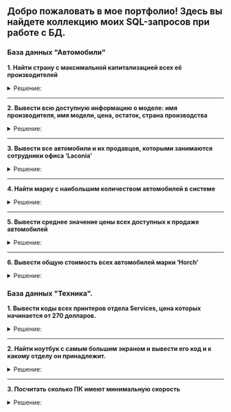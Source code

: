 ## Добро пожаловать в мое портфолио! Здесь вы найдете коллекцию моих SQL-запросов при работе с БД.

### База данных "Автомобили"

**1. Найти страну с максимальной капитализацией всех её производителей**

<details>
<summary>
Решение:</summary>

``` 
select SUM(manufacturers.capitalization) as summa, c.name as country
from manufacturers
join countries c on c.id = manufacturers country_id
group by c.name
order by summa desc
limit 1;
```
</details>

***
**2. Вывести всю доступную информацию о моделе: имя производителя, имя модели, цена, остаток, страна производства**

<details>
<summary>
Решение:</summary>

``` 
select m.name as "Имя производителя", models.name as "Имя модели", p.value as
"Цена",
q.count as "Остаток", c.name as "Страна производства"
from models
join manufacturers m on models.manufacturer_id = m.id
join prices p on models.price_id = p.id
join quantity q on models.id = q.model_id
join countries c on c.id = m.country_id;

```
</details>

***
**3. Вывести все автомобили и их продавцов, которыми занимаются сотрудники офиса ‘Laconia’**

<details>
<summary>
Решение:</summary>

``` 
select models.name, s.first_name, s.last_name
from models
join sellers s on models.seller_id = s.id
join offices o on s.office_id = o.id
where o.name = 'Laconia';
```
</details>

***
**4. Найти марку с наибольшим количеством автомобилей в системе**

<details>
<summary>
Решение:</summary>

``` 
select models.name
from models
where instock = true;
```
</details>

***
**5. Вывести среднее значение цены всех доступных к продаже автомобилей**

<details>
<summary>
Решение:</summary>

``` 
select AVG(p.value)
from models
join prices p on p.id = models.price_id
where models.instock = true;
```
</details>

***
**6. Вывести общую стоимость всех автомобилей марки ‘Horch’**

<details>
<summary>
Решение:</summary>

``` 
select SUM(p.value)
from models
join manufacturers m on m.id = models.manufacturer_id
join prices p on p.id = models.price_id
where m.name = 'Horch';
```
</details>

### База данных "Техника". 

**1. Вывести коды всех принтеров отдела Services, цена которых начинается от 270 долларов.**

<details>
<summary>
Решение:</summary>

``` 
SELECT prt.code FROM printer prt
JOIN product prd ON prd.model=prt.model
JOIN department d ON prd.department_id=d.id
WHERE d.department='Services' 
AND CAST(prt.price AS DECIMAL) > 270;
```
</details>

***
**2. Найти ноутбук с самым большим экраном и вывести его код и к какому отделу он принадлежит.**

<details>
<summary>
Решение:</summary>

``` 
SELECT l.screen, l.code, d.department FROM laptop l
JOIN product prd ON prd.model=l.model
JOIN department d ON prd.department_id=d.id
ORDER BY screen DESC
LIMIT 1
```
</details>

***
**3. Посчитать сколько ПК имеют минимальную скорость**

<details>
<summary>
Решение:</summary>

``` 
SELECT COUNT(*) FROM pc
WHERE pc.speed = (SELECT MIN (pc.speed) FROM pc)
```
</details>